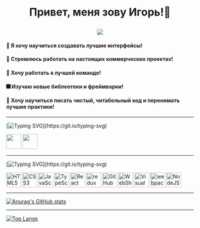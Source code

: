 # <p align='center'>Привет, меня зову Игорь!:wave:</p>
<p align="center">
  <img src="https://media.giphy.com/media/Yx5ns1mSPBle0/giphy.gif">
</p>


#### :radio_button: Я хочу научиться создавать лучшие интерфейсы!
#### :office: Стремлюсь работать на настоящих коммерческих проектах!
#### :100: Хочу работать в лучшей команде!
#### :fireworks: Изучаю новые библеотеки и фреймворки!
#### :dart: Хочу научиться писать чистый, читабельный код и перенимать лучшие практики!

<hr/>

[![Typing SVG](https://readme-typing-svg.herokuapp.com?color=%2336BCF7&lines=Мои+контакты:)](https://git.io/typing-svg)

<a href="https://t.me/Kip_ochka"><img width="40px" src="https://cdn-icons-png.flaticon.com/512/2111/2111646.png"></a>
<a href="mailto:gragass@yandex.ru"><img width="40px" src="https://cdn-icons-png.flaticon.com/512/6124/6124986.png"></a>

<hr/>

[![Typing SVG](https://readme-typing-svg.herokuapp.com?color=%2336BCF7&lines=Мой+стек:)](https://git.io/typing-svg)

<p>
<img align="left" alt="HTML5" width="40px" src="https://cdn.jsdelivr.net/gh/devicons/devicon/icons/html5/html5-original.svg" />
  
<img aligh="left" alt="NodeJS" width="40px" src="https://cdn-icons-png.flaticon.com/512/5968/5968322.png" >
  
<img align="left" alt="CSS3" width="40px" src="https://cdn.jsdelivr.net/gh/devicons/devicon/icons/css3/css3-original.svg" />
  
<img align="left" alt="JavaScript" width="40px" src="https://cdn.jsdelivr.net/gh/devicons/devicon/icons/javascript/javascript-original.svg"  />
  
<img align="left" alt="TypeScript" width="40px" src="https://cdn-icons-png.flaticon.com/512/5968/5968381.png"  />
 
<img align="left" alt="React" width="40px" src="https://cdn-icons.flaticon.com/png/512/1183/premium/1183672.png?token=exp=1661191860~hmac=76fb531d36f4e1e5dde1f041ae2a4f45" />

<img align="left" src="https://raw.githubusercontent.com/reduxjs/redux/master/logo/logo.png" alt="redux" width="40" height="40" />
  
<img align="left" alt="GitHub" width="40px" src="https://user-images.githubusercontent.com/3369400/139447912-e0f43f33-6d9f-45f8-be46-2df5bbc91289.png"  />
  
<img align="left" alt="WebShtorm" width="40px" src="https://upload.wikimedia.org/wikipedia/commons/thumb/7/71/WebStorm_Icon.png/1024px-WebStorm_Icon.png"  />
  
<img align="left" alt="Visual Studio Code" width="40px" src="https://cdn.jsdelivr.net/gh/devicons/devicon/icons/vscode/vscode-original.svg" />


<img align="left" src="https://www.vectorlogo.zone/logos/js_webpack/js_webpack-icon.svg" alt="webpack" width="40" height="40"/>
  
</p>

<hr/>

[![Anurag's GitHub stats](https://github-readme-stats.vercel.app/api?username=Kip-ochka&theme=radical)](https://github.com/anuraghazra/github-readme-stats)

<hr/>

[![Top Langs](https://github-readme-stats.vercel.app/api/top-langs/?username=Kip-ochka&theme=radical&layout=compact)](https://github.com/anuraghazra/github-readme-stats)
